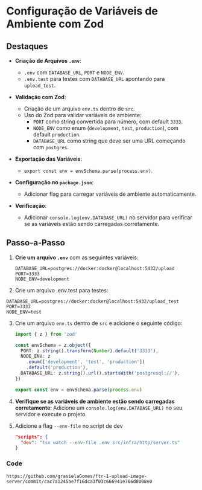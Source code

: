 # Configuração de Variáveis de Ambiente com Zod

## Destaques

- **Criação de Arquivos `.env`**:

  - `.env` com `DATABASE_URL`, `PORT` e `NODE_ENV`.
  - `.env.test` para testes com `DATABASE_URL` apontando para `upload_test`.

- **Validação com Zod**:

  - Criação de um arquivo `env.ts` dentro de `src`.
  - Uso do Zod para validar variáveis de ambiente:
    - `PORT` como string convertida para número, com default `3333`.
    - `NODE_ENV` como enum (`development`, `test`, `production`), com default `production`.
    - `DATABASE_URL` como string que deve ser uma URL começando com `postgres`.

- **Exportação das Variáveis**:

  - `export const env = envSchema.parse(process.env)`.

- **Configuração no `package.json`**:

  - Adicionar flag para carregar variáveis de ambiente automaticamente.

- **Verificação**:
  - Adicionar `console.log(env.DATABASE_URL)` no servidor para verificar se as variáveis estão sendo carregadas corretamente.

## Passo-a-Passo

1. **Crie um arquivo `.env`** com as seguintes variáveis:

   ```plaintext
   DATABASE_URL=postgres://docker:docker@localhost:5432/upload
   PORT=3333
   NODE_ENV=development
   ```

2. Crie um arquivo .env.test para testes:

```plaintext
DATABASE_URL=postgres://docker:docker@localhost:5432/upload_test
PORT=3333
NODE_ENV=test
```

3. Crie um arquivo `env.ts` dentro de `src` e adicione o seguinte código:

   ```typescript
   import { z } from 'zod'

   const envSchema = z.object({
     PORT: z.string().transform(Number).default('3333'),
     NODE_ENV: z
       .enum(['development', 'test', 'production'])
       .default('production'),
     DATABASE_URL: z.string().url().startsWith('postgresql://'),
   })

   export const env = envSchema.parse(process.env)
   ```

4. **Verifique se as variáveis de ambiente estão sendo carregadas corretamente**:
   Adicione um `console.log(env.DATABASE_URL)` no seu servidor e execute o projeto.
5. Adicione a flag `--env-file` no script de dev

   ```json
   "scripts": {
     "dev": "tsx watch --env-file .env src/infra/http/server.ts"
   }
   ```

### Code

```
https://github.com/grasielaGomes/ftr-1-upload-image-server/commit/cac7a1245ae7f16dca3f03c666941e766d8008e0
```
